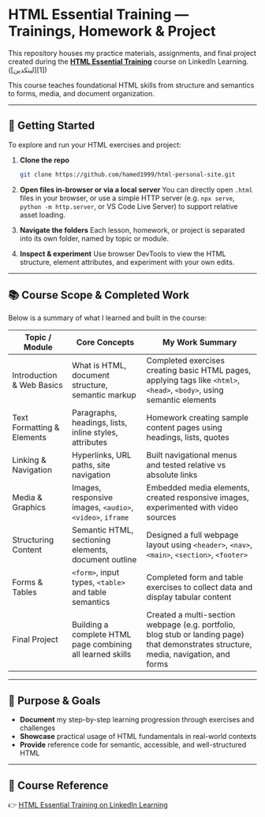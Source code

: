 # HTML Essential Training — Trainings, Homework & Project

This repository houses my practice materials, assignments, and final project created during the **[HTML Essential Training](https://www.linkedin.com/learning/html-essential-training-22425519)** course on LinkedIn Learning. ([لینکدین][1])

This course teaches foundational HTML skills from structure and semantics to forms, media, and document organization.

---

## 🚀 Getting Started

To explore and run your HTML exercises and project:

1. **Clone the repo**

   ```bash
   git clone https://github.com/hamed1999/html-personal-site.git
   ```
2. **Open files in-browser or via a local server**
   You can directly open `.html` files in your browser, or use a simple HTTP server (e.g. `npx serve`, `python -m http.server`, or VS Code Live Server) to support relative asset loading.
3. **Navigate the folders**
   Each lesson, homework, or project is separated into its own folder, named by topic or module.
4. **Inspect & experiment**
   Use browser DevTools to view the HTML structure, element attributes, and experiment with your own edits.

---

## 📚 Course Scope & Completed Work

Below is a summary of what I learned and built in the course:

| Topic / Module             | Core Concepts                                              | My Work Summary                                                                                                                        |
| -------------------------- | ---------------------------------------------------------- | -------------------------------------------------------------------------------------------------------------------------------------- |
| Introduction & Web Basics  | What is HTML, document structure, semantic markup          | Completed exercises creating basic HTML pages, applying tags like `<html>`, `<head>`, `<body>`, using semantic elements                |
| Text Formatting & Elements | Paragraphs, headings, lists, inline styles, attributes     | Homework creating sample content pages using headings, lists, quotes                                                                   |
| Linking & Navigation       | Hyperlinks, URL paths, site navigation                     | Built navigational menus and tested relative vs absolute links                                                                      |
| Media & Graphics           | Images, responsive images, `<audio>`, `<video>`, `iframe`  | Embedded media elements, created responsive images, experimented with video sources                                                 |
| Structuring Content        | Semantic HTML, sectioning elements, document outline       | Designed a full webpage layout using `<header>`, `<nav>`, `<main>`, `<section>`, `<footer>`                                         |
| Forms & Tables             | `<form>`, input types, `<table>` and table semantics       | Completed form and table exercises to collect data and display tabular content                                                         |
| Final Project              | Building a complete HTML page combining all learned skills | Created a multi-section webpage (e.g. portfolio, blog stub or landing page) that demonstrates structure, media, navigation, and forms  |

---

## 🎯 Purpose & Goals

* **Document** my step-by-step learning progression through exercises and challenges
* **Showcase** practical usage of HTML fundamentals in real-world contexts
* **Provide** reference code for semantic, accessible, and well-structured HTML

---

## 🔗 Course Reference

👉 [HTML Essential Training on LinkedIn Learning](https://www.linkedin.com/learning/html-essential-training-22425519)

